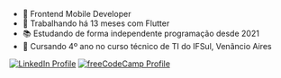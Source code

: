 - 📱 Frontend Mobile Developer
- 🔭 Trabalhando há 13 meses com Flutter
- 📚 Estudando de forma independente programação desde 2021
- 🏫 Cursando 4º ano no curso técnico de TI do IFSul, Venâncio Aires

[![LinkedIn Profile](https://img.shields.io/badge/LinkedIn-blue?style=flat&logo=linkedin)](https://www.linkedin.com/in/eduardo-faleiro-867b87254)
[![freeCodeCamp Profile](https://img.shields.io/badge/freeCodeCamp-000020?style=flat&logo=freecodecamp)](https://www.freecodecamp.org/eduardoviniciusfaleiro)
